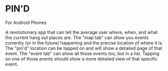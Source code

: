 # PIN'D
For Android Phones

A revolutionary app that can tell the average user where, when, and what the current hang out places are. The "map tab" can show you events currently (or in the future) happening and the precise location of where it is. The "pin'd" location can be tapped on and will show a detailed page of that event. The "event tab" can show all those events too, but in a list. Tapping on one of those events should show a more detailed view of that specific event. 
